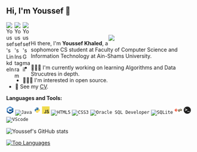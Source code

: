 ## Hi, I'm Youssef 👋

<a href="https://www.linkedin.com/in/youssefkhaled08/">
  <img align="left" alt="Youssef's LinkdeIn" width="22px" src="https://cdn.jsdelivr.net/npm/simple-icons@3.13.0/icons/linkedin.svg" />
</a>
<a href="https://www.instagram.com/youssefkhaled08/">
  <img align="left" alt="Youssef's Instagram" width="22px" src="https://cdn.jsdelivr.net/npm/simple-icons@v3/icons/instagram.svg" />
</a>
<a href="mailto:youssefkfarouk@gmail.com">
  <img align="left" alt="Youssef's Gmail" width="22px" src="https://cdn.jsdelivr.net/npm/simple-icons@3.13.0/icons/gmail.svg" />
</a>

<br />
<br />
<img align='right' src="https://media.giphy.com/media/M9gbBd9nbDrOTu1Mqx/giphy.gif" width="230">

Hi there, I'm **Youssef Khaled**, a sophomore CS student at Faculty of Computer Science and Information Technology at Ain-Shams University.


- 👨🏽‍💻 I'm currently working on learning Algorithms and Data Strucutres in depth.
- 👨🏽‍💻 I'm interested in open source.
- 📝 See my [CV](https://drive.google.com/file/d/1vZRnlUovmd-LMX2q2Q3LgVA38oM3DAAN/view?usp=sharing).


**Languages and Tools:**  

<code><img height="20" alt="C++" src="https://raw.githubusercontent.com/github/explore/80688e429a7d4ef2fca1e82350fe8e3517d3494d/topics/cpp/cpp.png"></code>
<code><img height="20" alt="Java" src="https://raw.githubusercontent.com/jmnote/z-icons/master/svg/java.svg"></code>
<code><img height="20" alt= "Python" src="https://raw.githubusercontent.com/github/explore/80688e429a7d4ef2fca1e82350fe8e3517d3494d/topics/python/python.png"></code>
<code><img height="20" alt="Javascript" src="https://raw.githubusercontent.com/github/explore/80688e429a7d4ef2fca1e82350fe8e3517d3494d/topics/javascript/javascript.png"></code>
<code><img height="20" alt="HTML5" src="https://upload.wikimedia.org/wikipedia/commons/thumb/3/38/HTML5_Badge.svg/600px-HTML5_Badge.svg.png"></code>
<code><img height="20" alt="CSS3" src="https://cdn4.iconfinder.com/data/icons/social-media-logos-6/512/121-css3-512.png"></code>
<code><img height="20" alt="Oracle SQL Developer" src="https://upload.wikimedia.org/wikipedia/en/thumb/6/68/Oracle_SQL_Developer_logo.svg/1200px-Oracle_SQL_Developer_logo.svg.png"></code>
<code><img height="20" alt="SQLite" src="https://iconape.com/wp-content/files/sm/352402/svg/sqlite-seeklogo.com.svg"></code>
<code><img height="20" alt="Git" src="https://raw.githubusercontent.com/github/explore/80688e429a7d4ef2fca1e82350fe8e3517d3494d/topics/git/git.png"></code>
<code><img height="20" alt="Terminal" src="https://raw.githubusercontent.com/github/explore/80688e429a7d4ef2fca1e82350fe8e3517d3494d/topics/terminal/terminal.png"></code>
<code><img height="20" alt="VScode" src="https://upload.wikimedia.org/wikipedia/commons/thumb/9/9a/Visual_Studio_Code_1.35_icon.svg/1024px-Visual_Studio_Code_1.35_icon.svg.png"></code>


![Youssef's GitHub stats](https://github-readme-stats.vercel.app/api?username=youssefkhaled08&count_private=true&show_icons=true&theme=radical )

[![Top Languages](https://github-readme-stats.vercel.app/api/top-langs/?username=youssefkhaled08&layout=compact&card_width=450&theme=radical )](https://github.com/youssefkhaled08/github-readme-stats)

